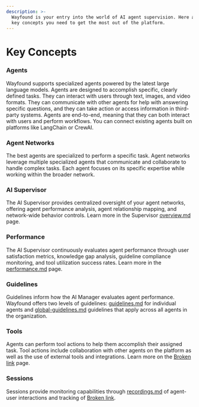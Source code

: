 ```yaml
---
description: >-
  Wayfound is your entry into the world of AI agent supervision. Here are the
  key concepts you need to get the most out of the platform.
---
```


# Key Concepts

### Agents

Wayfound supports specialized agents powered by the latest large language models. Agents are designed to accomplish specific, clearly defined tasks. They can interact with users through text, images, and video formats. They can communicate with other agents for help with answering specific questions, and they can take action or access information in third-party systems. Agents are end-to-end, meaning that they can both interact with users and perform workflows. You can connect existing agents built on platforms like LangChain or CrewAI.

### Agent Networks

The best agents are specialized to perform a specific task. Agent networks leverage multiple specialized agents that communicate and collaborate to handle complex tasks. Each agent focuses on its specific expertise while working within the broader network.

### AI Supervisor

The AI Supervisor provides centralized oversight of your agent networks, offering agent performance analysis, agent relationship mapping, and network-wide behavior controls. Learn more in the Supervisor [overview.md](supervisor/overview.md "mention") page.

### Performance

The AI Supervisor continuously evaluates agent performance through user satisfaction metrics, knowledge gap analysis, guideline compliance monitoring, and tool utilization success rates. Learn more in the [performance.md](supervisor/performance.md "mention") page.

### Guidelines&#x20;

Guidelines inform how the AI Manager evaluates agent performance. Wayfound offers two levels of guidelines: [guidelines.md](agents/guidelines.md "mention") for individual agents and [global-guidelines.md](supervisor/global-guidelines.md "mention") guidelines that apply across all agents in the organization.

### Tools

Agents can perform tool actions to help them accomplish their assigned task. Tool actions include collaboration with other agents on the platform as well as the use of external tools and integrations. Learn more on the [Broken link](broken-reference "mention") page.

### Sessions

Sessions provide monitoring capabilities through [recordings.md](sessions/recordings.md "mention") of agent-user interactions and tracking of [Broken link](broken-reference "mention").

###
